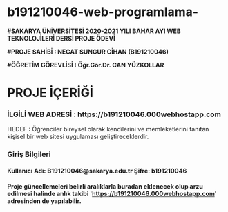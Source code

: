 # b191210046-web-programlama-

<b>#SAKARYA ÜNİVERSİTESİ 2020-2021 YILI BAHAR AYI WEB TEKNOLOJİLERİ DERSİ PROJE ÖDEVİ</b>

<b>#PROJE SAHİBİ : NECAT SUNGUR CİHAN (B191210046)</b>

<b>#ÖĞRETİM GÖREVLİSİ : Öğr.Gör.Dr. CAN YÜZKOLLAR</b>


<h1>PROJE İÇERİĞİ</h1>

<h3>İLGİLİ WEB ADRESİ : https://b191210046.000webhostapp.com</h3>
  
HEDEF : Öğrenciler bireysel olarak kendilerini ve memleketlerini tanıtan kişisel bir web sitesi uygulaması geliştireceklerdir.
  
<h3>Giriş Bilgileri</h3>
<h4>Kullanıcı Adı: B191210046@sakarya.edu.tr Şifre: b191210046</h4>

<b>Proje güncellemeleri belirli aralıklarla buradan eklenecek olup arzu edilmesi halinde anlık takibi 'https://b191210046.000webhostapp.com' adresinden de yapılabilir.</b>
